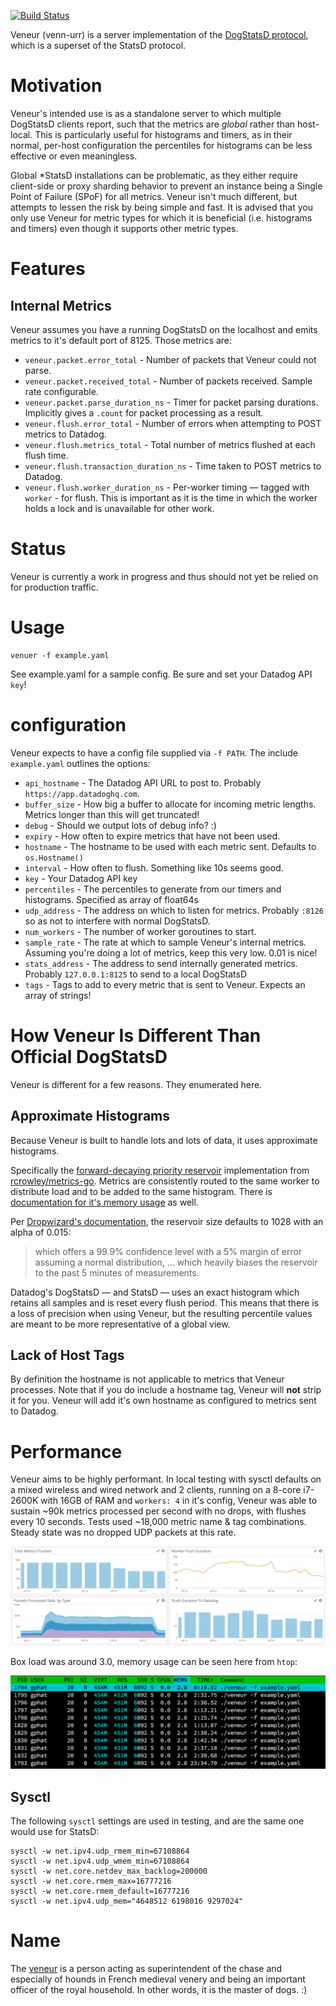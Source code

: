 [![Build Status](https://travis-ci.org/gphat/veneur.svg?branch=master)](https://travis-ci.org/gphat/veneur)

Veneur (venn-urr) is a server implementation of the [DogStatsD protocol](http://docs.datadoghq.com/guides/dogstatsd/#datagram-format), which is a superset of the StatsD protocol.

# Motivation

Veneur's intended use is as a standalone server to which multiple DogStatsD clients report, such that the metrics are *global*
rather than host-local. This is particularly useful for histograms and timers, as in their normal, per-host configuration the
percentiles for histograms can be less effective or even meaningless.

Global \*StatsD installations can be problematic, as they either require client-side or proxy sharding behavior to prevent an
instance being a Single Point of Failure (SPoF) for all metrics. Veneur isn't much different, but attempts to lessen the risk
by being simple and fast. It is advised that you only use Veneur for metric types for which it is beneficial (i.e. histograms and timers)
even though it supports other metric types.

# Features

## Internal Metrics

Veneur assumes you have a running DogStatsD on the localhost and emits metrics to it's default port of 8125. Those metrics are:

* `veneur.packet.error_total` - Number of packets that Veneur could not parse.
* `veneur.packet.received_total` - Number of packets received. Sample rate configurable.
* `veneur.packet.parse_duration_ns` - Timer for packet parsing durations. Implicitly gives a `.count` for packet processing as a result.
* `veneur.flush.error_total` - Number of errors when attempting to POST metrics to Datadog.
* `veneur.flush.metrics_total` - Total number of metrics flushed at each flush time.
* `veneur.flush.transaction_duration_ns` - Time taken to POST metrics to Datadog.
* `veneur.flush.worker_duration_ns` - Per-worker timing — tagged with `worker` - for flush. This is important as it is the time in which the worker holds a lock and is unavailable for other work.

# Status

Veneur is currently a work in progress and thus should not yet be relied on for production traffic.

# Usage
```
venuer -f example.yaml
```

See example.yaml for a sample config. Be sure and set your Datadog API `key`!

# configuration

Veneur expects to have a config file supplied via `-f PATH`. The include `example.yaml` outlines the options:

* `api_hostname` - The Datadog API URL to post to. Probably `https://app.datadoghq.com`.
* `buffer_size` - How big a buffer to allocate for incoming metric lengths. Metrics longer than this will get truncated!
* `debug` - Should we output lots of debug info? :)
* `expiry` - How often to expire metrics that have not been used.
* `hostname` - The hostname to be used with each metric sent. Defaults to `os.Hostname()`
* `interval` - How often to flush. Something like 10s seems good.
* `key` - Your Datadog API key
* `percentiles` - The percentiles to generate from our timers and histograms. Specified as array of float64s
* `udp_address` - The address on which to listen for metrics. Probably `:8126` so as not to interfere with normal DogStatsD.
* `num_workers` - The number of worker goroutines to start.
* `sample_rate` - The rate at which to sample Veneur's internal metrics. Assuming you're doing a lot of metrics, keep this very low. 0.01 is nice!
* `stats_address` - The address to send internally generated metrics. Probably `127.0.0.1:8125` to send to a local DogStatsD
* `tags` - Tags to add to every metric that is sent to Veneur. Expects an array of strings!

# How Veneur Is Different Than Official DogStatsD

Veneur is different for a few reasons. They enumerated here.

## Approximate Histograms

Because Veneur is built to handle lots and lots of data, it uses approximate histograms.

Specifically the [forward-decaying priority reservoir](http://www.research.att.com/people/Cormode_Graham/library/publications/CormodeShkapenyukSrivastavaXu09.pdf)
 implementation from [rcrowley/metrics-go](https://github.com/rcrowley/go-metrics/). Metrics are consistently routed to the same worker to distribute load and to be added to the same histogram. There is [documentation for it's memory usage](https://github.com/rcrowley/go-metrics/blob/master/memory.md#50000-histograms-with-a-uniform-sample-size-of-1028) as well.

 Per [Dropwizard's documentation](https://dropwizard.github.io/metrics/3.1.0/apidocs/com/codahale/metrics/ExponentiallyDecayingReservoir.html), the reservoir size defaults to 1028 with an alpha of 0.015:

 > which offers a 99.9% confidence level with a 5% margin of error assuming a normal distribution, … which heavily biases the reservoir to the past 5 minutes of measurements.

Datadog's DogStatsD — and StatsD — uses an exact histogram which retains all samples and is reset every flush period. This means that there is a loss of precision when using Veneur, but
the resulting percentile values are meant to be more representative of a global view.

## Lack of Host Tags

By definition the hostname is not applicable to metrics that Veneur processes. Note that if you
do include a hostname tag, Veneur will **not** strip it for you. Veneur will add it's own hostname as configured to metrics sent to Datadog.

# Performance

Veneur aims to be highly performant. In local testing with sysctl defaults on a mixed wireless and wired network and 2 clients, running on a 8-core i7-2600K
with 16GB of RAM and `workers: 4` in it's config, Veneur was able to sustain ~90k metrics processed per second with no drops, with flushes every 10 seconds. Tests used ~18,000 metric name & tag combinations. Steady state was no dropped UDP packets at this rate.

![Benchmark](/benchmark.png?raw=true "Benchmark")

Box load was around 3.0, memory usage can be seen here from `htop`:

![Memory Usage](/memory.png?raw=true "Memory Usage")

## Sysctl

The following `sysctl` settings are used in testing, and are the same one would use for StatsD:

```
sysctl -w net.ipv4.udp_rmem_min=67108864
sysctl -w net.ipv4.udp_wmem_min=67108864
sysctl -w net.core.netdev_max_backlog=200000
sysctl -w net.core.rmem_max=16777216
sysctl -w net.core.rmem_default=16777216
sysctl -w net.ipv4.udp_mem="4648512 6198016 9297024"
```

# Name

The [veneur](https://en.wikipedia.org/wiki/Grand_Huntsman_of_France) is a person acting as superintendent of the chase and especially
of hounds in French medieval venery and being an important officer of the royal household. In other words, it is the master of dogs. :)
